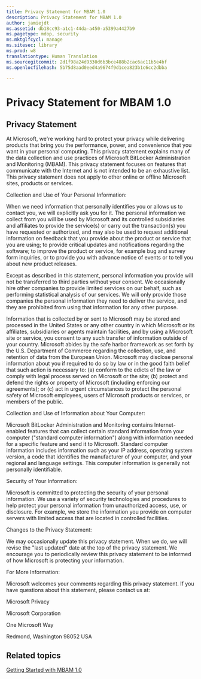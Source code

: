 ```yaml
---
title: Privacy Statement for MBAM 1.0
description: Privacy Statement for MBAM 1.0
author: jamiejdt
ms.assetid: db18cc93-a1c1-44da-a450-a5399a4427b9
ms.pagetype: mdop, security
ms.mktglfcycl: manage
ms.sitesec: library
ms.prod: w8
translationtype: Human Translation
ms.sourcegitcommit: 2d1f98a24d9330d6b3bce488b2cac6ac11b5e4bf
ms.openlocfilehash: 5b75d8aad0eed4a9674f9d1cea823b1c6cc2dbba

---
```



# Privacy Statement for MBAM 1.0


## Privacy Statement


At Microsoft, we're working hard to protect your privacy while delivering products that bring you the performance, power, and convenience that you want in your personal computing. This privacy statement explains many of the data collection and use practices of Microsoft BitLocker Administration and Monitoring (MBAM). This privacy statement focuses on features that communicate with the Internet and is not intended to be an exhaustive list. This privacy statement does not apply to other online or offline Microsoft sites, products or services.

Collection and Use of Your Personal Information:

When we need information that personally identifies you or allows us to contact you, we will explicitly ask you for it. The personal information we collect from you will be used by Microsoft and its controlled subsidiaries and affiliates to provide the service(s) or carry out the transaction(s) you have requested or authorized, and may also be used to request additional information on feedback that you provide about the product or service that you are using; to provide critical updates and notifications regarding the software; to improve the product or service, for example bug and survey form inquiries, or to provide you with advance notice of events or to tell you about new product releases.

Except as described in this statement, personal information you provide will not be transferred to third parties without your consent. We occasionally hire other companies to provide limited services on our behalf, such as performing statistical analysis of our services. We will only provide those companies the personal information they need to deliver the service, and they are prohibited from using that information for any other purpose.

Information that is collected by or sent to Microsoft may be stored and processed in the United States or any other country in which Microsoft or its affiliates, subsidiaries or agents maintain facilities, and by using a Microsoft site or service, you consent to any such transfer of information outside of your country. Microsoft abides by the safe harbor framework as set forth by the U.S. Department of Commerce regarding the collection, use, and retention of data from the European Union. Microsoft may disclose personal information about you if required to do so by law or in the good faith belief that such action is necessary to: (a) conform to the edicts of the law or comply with legal process served on Microsoft or the site; (b) protect and defend the rights or property of Microsoft (including enforcing our agreements); or (c) act in urgent circumstances to protect the personal safety of Microsoft employees, users of Microsoft products or services, or members of the public.

Collection and Use of Information about Your Computer:

Microsoft BitLocker Administration and Monitoring contains Internet-enabled features that can collect certain standard information from your computer ("standard computer information") along with information needed for a specific feature and send it to Microsoft. Standard computer information includes information such as your IP address, operating system version, a code that identifies the manufacturer of your computer, and your regional and language settings. This computer information is generally not personally identifiable.

Security of Your Information:

Microsoft is committed to protecting the security of your personal information. We use a variety of security technologies and procedures to help protect your personal information from unauthorized access, use, or disclosure. For example, we store the information you provide on computer servers with limited access that are located in controlled facilities.

Changes to the Privacy Statement:

We may occasionally update this privacy statement. When we do, we will revise the "last updated" date at the top of the privacy statement. We encourage you to periodically review this privacy statement to be informed of how Microsoft is protecting your information.

For More Information:

Microsoft welcomes your comments regarding this privacy statement. If you have questions about this statement, please contact us at:

Microsoft Privacy

Microsoft Corporation

One Microsoft Way

Redmond, Washington 98052 USA

## Related topics


[Getting Started with MBAM 1.0](getting-started-with-mbam-10.md)

 

 








<!--HONumber=Jun16_HO4-->


